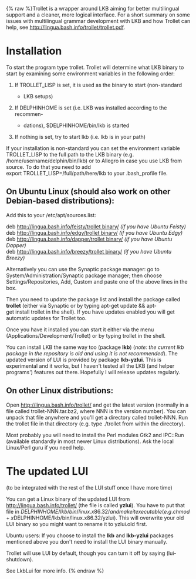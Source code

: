 {% raw %}Trollet is a wrapper around LKB aiming for better multilingual support
and a cleaner, more logical interface. For a short summary on some
issues with multilingual grammar development with LKB and how Trollet
can help, see <http://lingua.bash.info/trollet/trollet.pdf>.

# Installation

To start the program type trollet. Trollet will determine what LKB
binary to start by examining some environment variables in the following
order:

1. If TROLLET\_LISP is set, it is used as the binary to start
(non-standard
   
   - LKB setups)
2. If DELPHINHOME is set (i.e. LKB was installed according to the
recommen-
   
   - dations), $DELPHINHOME/bin/lkb is started
3. If nothing is set, try to start lkb (i.e. lkb is in your path)

If your installation is non-standard you can set the environment
variable TROLLET\_LISP to the full path to the LKB binary (e.g.
/home/username/delphin/bin/lkb) or to Allegro in case you use LKB from
source. To do that you need to add
export TROLLET\_LISP=/full/path/here/lkb to your .bash\_profile file.

## On Ubuntu Linux (should also work on other Debian-based distributions):

Add this to your /etc/apt/sources.list:

deb http://lingua.bash.info/feisty/trollet binary/ *(if you have Ubuntu
Feisty)*\
deb http://lingua.bash.info/edgy/trollet binary/ *(if you have Ubuntu
Edgy)*\
deb http://lingua.bash.info/dapper/trollet binary/ *(if you have Ubuntu
Dapper)*\
deb http://lingua.bash.info/breezy/trollet binary/ *(if you have Ubuntu
Breezy)*

Alternatively you can use the Synaptic package manager: go to
System/Administration/Synaptic package manager; then choose
Settings/Repositories, Add, Custom and paste one of the above lines in
the box.

Then you need to update the package list and install the package called
**trollet** (either via Synaptic or by typing
apt-get update && apt-get install trollet in the shell). If you have
updates enabled you will get automatic updates for Trollet too.

Once you have it installed you can start it either via the menu
(Applications/Development/Trollet) or by typing trollet in the shell.

You can install LKB the same way too (package **lkb**) (*note: the
current lkb package in the repository is old and using it is not
recommended*). The updated version of LUI is provided by package
**lkb-yzlui**. This is experimental and it works, but I haven't tested
all the LKB (and helper programs') features out there. Hopefully I will
release updates regularly.

## On other Linux distributions:

Open <http://lingua.bash.info/trollet/> and get the latest version
(normally in a file called trollet-NNN.tar.bz2, where NNN is the version
number). You can unpack that file anywhere and you'll get a directory
called trollet-NNN. Run the trollet file in that directory (e.g. type
./trollet from within the directory).

Most probably you will need to install the Perl modules Gtk2 and
IPC::Run (available standardly in most newer Linux distributions). Ask
the local Linux/Perl guru if you need help.

# The updated LUI

(to be integrated with the rest of the LUI stuff once I have more time)

You can get a Linux binary of the updated LUI from
<http://lingua.bash.info/trollet/> (the file is called **yzlui**). You
have to put that file in $DELPHINHOME/lkb/bin/linux.x86.32/ and make it
executable (e.g. chmod +x $DELPHINHOME/lkb/bin/linux.x86.32/yzlui). This
will overwrite your old LUI binary so you might want to rename it to
yzlui.old first.

Ubuntu users: If you choose to install the **lkb** and **lkb-yzlui**
packages mentioned above you don't need to install the LUI binary
manually.

Trollet will use LUI by default, though you can turn it off by saying
(lui-shutdown).

See LkbLui for more info.
<update date omitted for speed>{% endraw %}